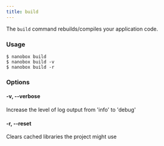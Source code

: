 ```yaml
---
title: build
---
```


The `build` command rebuilds/compiles your application code.

### Usage
```shell
$ nanobox build
$ nanobox build -v
$ nanobox build -r
```

### Options
#### -v, --verbose
Increase the level of log output from 'info' to 'debug'

#### -r, --reset
Clears cached libraries the project might use